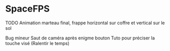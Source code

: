 # SpaceFPS


TODO
Animation marteau final, frappe horizontal sur coffre et vertical sur le sol

Bug mineur
Saut de caméra après enigme bouton
Tuto pour préciser la touche visé (Ralentir le temps)